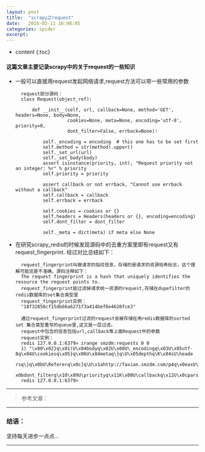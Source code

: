 ```yaml
---
layout: post
title:  "scrapy之request"
date:   2016-03-11 16:08:05
categories: spider
excerpt: 
---
```


* content
{:toc}

#### 这篇文章主要记录scrapy中的关于request的一些知识

* 一般可以直接用request发起网络请求,request方法可以带一些常用的参数

        request部分源码：
        class Request(object_ref):

            def __init__(self, url, callback=None, method='GET', headers=None, body=None,
                         cookies=None, meta=None, encoding='utf-8', priority=0,
                         dont_filter=False, errback=None):

                self._encoding = encoding  # this one has to be set first
                self.method = str(method).upper()
                self._set_url(url)
                self._set_body(body)
                assert isinstance(priority, int), "Request priority not an integer: %r" % priority
                self.priority = priority

                assert callback or not errback, "Cannot use errback without a callback"
                self.callback = callback
                self.errback = errback

                self.cookies = cookies or {}
                self.headers = Headers(headers or {}, encoding=encoding)
                self.dont_filter = dont_filter

                self._meta = dict(meta) if meta else None

* 在研究scrapy_redis的时候发现源码中的去重方案里即有request又有request_fingerprint. 经过对比总结如下：

        request_fingerprint叫做请求的指纹信息，存储的是请求的资源哈希标志，这个理解可能还是不准确，源码注释如下：
        The request fingerprint is a hash that uniquely identifies the resource the request points to.
        request_fingerprint能过滤掉请求统一资源的request,存储在dupefilter的redis数据库的set集合类型里
        request_fingerprint实例：
        "18f32856cf15db66a6271f3a414bef6e4620fce3"
        
        通过request_fingerprint过滤的request会被存储在用redis数据库的sorted set 集合类型重写的queue里,这又是一层过滤。
        request中包含的信息包括url,callback等上面Request中的参数
        request实例：
        redis 127.0.0.1:6379> zrange smzdm:requests 0 0
        1) "\x80\x02}q\x01(U\x04bodyq\x02U\x00U\_encodingq\x03U\x05utf-8q\x04U\cookiesq\x05}q\x06U\x04metaq\}q\U\x05depthq\K\x04sU\heade
        rsq\}q\x0bU\Refererq\x0c]q\U\x1ahttp://faxian.smzdm.com/p4q\x0easU\x03urlq\x0fX\x1f\x00\x00\x00http://www.smzdm.com/p/6046409/U\
        x0bdont_filterq\x10\x89U\priorityq\x11K\x00U\callbackq\x12U\x0cparse_detailq\x13U\x06methodq\x14U\x03GETq\x15U\errbackq\x16Nu."
        redis 127.0.0.1:6379>
  
---


> 参考文章：

---

### 结语：

坚持每天进步一点点...

---